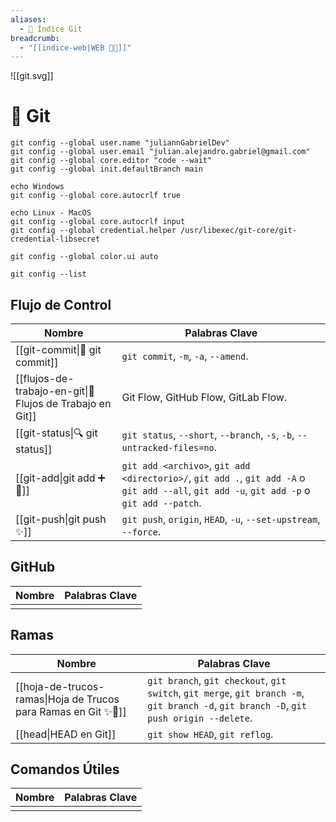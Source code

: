 ```yaml
---
aliases:
  - 🌳 Índice Git
breadcrumb:
  - "[[indice-web|WEB 🔗📝]]"
---
```

![[git.svg]]
# 🧭 Git

```shell
git config --global user.name "juliannGabrielDev"
git config --global user.email "julian.alejandro.gabriel@gmail.com"
git config --global core.editor "code --wait"
git config --global init.defaultBranch main

echo Windows
git config --global core.autocrlf true

echo Linux - MacOS
git config --global core.autocrlf input
git config --global credential.helper /usr/libexec/git-core/git-credential-libsecret

git config --global color.ui auto

git config --list
```

## Flujo de Control

| Nombre                                                    | Palabras Clave                                                                                                                             |
| --------------------------------------------------------- | ------------------------------------------------------------------------------------------------------------------------------------------ |
| [[git-commit\|💾 git commit]]                             | `git commit`, `-m`, `-a`, `--amend`.                                                                                                       |
| [[flujos-de-trabajo-en-git\|🌊 Flujos de Trabajo en Git]] | Git Flow, GitHub Flow, GitLab Flow.                                                                                                        |
| [[git-status\|🔍 git status]]                             | `git status`, `--short`, `--branch`, `-s`, `-b`, `--untracked-files=no`.                                                                   |
| [[git-add\|git add ➕📂]]                                  | `git add <archivo>`, `git add <directorio>/`, `git add .`, `git add -A` o `git add --all`, `git add -u`, `git add -p` o `git add --patch`. |
| [[git-push\|git push ✨]]                                  | `git push`, `origin`, `HEAD`, `-u`, `--set-upstream`, `--force`.                                                                           |

## GitHub

| Nombre | Palabras Clave |
| ------ | -------------- |
|        |                |

## Ramas

| Nombre                                                         | Palabras Clave                                                                                                                          |
| -------------------------------------------------------------- | --------------------------------------------------------------------------------------------------------------------------------------- |
| [[hoja-de-trucos-ramas\|Hoja de Trucos para Ramas en Git ✨🌿]] | `git branch`, `git checkout`, `git switch`, `git merge`, `git branch -m`, `git branch -d`, `git branch -D`, `git push origin --delete`. |
| [[head\|HEAD en Git]]                                          | `git show HEAD`, `git reflog`.                                                                                                          |

## Comandos Útiles

| Nombre | Palabras Clave |
| ------ | -------------- |
|        |                |
